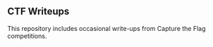 ## CTF Writeups

This repository includes occasional write-ups from Capture the Flag competitions.


